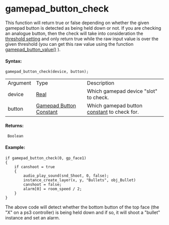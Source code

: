 # gamepad_button_check

This function will return true or false depending on whether the given
gamepad button is detected as being held down or not. If you are
checking an analogue button, then the check will take into consideration
the [threshold setting](gamepad_set_button_threshold) and only
return true while the raw input value is over the given threshold (you
can get this raw value using the function
[gamepad_button_value()](gamepad_button_value) ).

#### Syntax:

``` gml
gamepad_button_check(device, button);
```

|          |                                                                                                                              |                                                                  |
|----------|------------------------------------------------------------------------------------------------------------------------------|------------------------------------------------------------------|
| Argument | Type                                                                                                                         | Description                                                      |
| device   |  [Real](../../../../../GameMaker_Language/GML_Overview/Data_Types)                                                       | Which gamepad device "slot" to check.                            |
| button   |  [Gamepad Button Constant](../../../../../GameMaker_Language/GML_Reference/Game_Input/GamePad_Input/gamepad_axis_value)  | Which gamepad button [constant](Gamepad_Input) to check for. |

#### Returns:

``` gml
 Boolean
```

#### Example:

``` gml
if gamepad_button_check(0, gp_face1)
{
    if canshoot = true
    {
        audio_play_sound(snd_Shoot, 0, false);
        instance_create_layer(x, y, "Bullets", obj_Bullet)
        canshoot = false;
        alarm[0] = room_speed / 2;
    }
}
```

The above code will detect whether the bottom button of the top face
(the "X" on a ps3 controller) is being held down and if so, it will
shoot a "bullet" instance and set an alarm.

